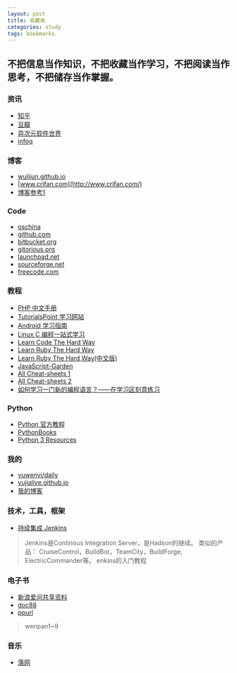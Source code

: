```yaml
---
layout: post
title: 收藏夹
categories: study
tags: bookmarks
---
```


## 不把信息当作知识，不把收藏当作学习，不把阅读当作思考，不把储存当作掌握。
[ywy]: http://www.yuwenyi.com/  "Panda Blog"

### 资讯
- [知乎](http://www.zhihu.com)
- [豆瓣](http://www.douban.com)
- [异次元软件世界](http://www.iplaysoft.com)
- [infoq](http://www.infoq.com/cn/)

### 博客
- [wulijun.github.io](http://wulijun.github.io/)
- [www.crifan.com](http://www.crifan.com/)
- [博客参考1](http://s.yanghao.org/)

### Code
- [oschina](http://www.oschina.net)
- [github.com](http://github.com)
- [bitbucket.org](http://bitbucket.org)
- [gitorious.org](http://gitorious.org)
- [launchpad.net](http://launchpad.net)
- [sourceforge.net](http://sourceforge.net)
- [freecode.com](http://freecode.com)

### 教程
- [PHP 中文手册](http://php.net/manual/zh/index.php)
- [TutorialsPoint 学习网站](http://www.tutorialspoint.com/index.htm)
- [Android 学习指南](http://android.yaohuiji.com/about)
- [Linux C 编程一站式学习](http://learn.akae.cn/media/index.html)
- [Learn Code The Hard Way](http://learncodethehardway.org/)
- [Learn Ruby The Hard Way](http://ruby.learncodethehardway.org/book/)
- [Learn Ruby The Hard Way(中文版)](http://lrthw.github.io/)
- [JavaScript-Garden](http://bonsaiden.github.io/JavaScript-Garden/)
- [All Cheat-sheets 1](http://cheat-sheets.org/)
- [All Cheat-sheets 2](http://refcardz.dzone.com/)
- [如何学习一门新的编程语言？——在学习区刻意练习](http://www.yangzhiping.com/tech/learn-program-psychology.html)

### Python
- [Python 官方教程](http://docs.python.org/2/tutorial/)
- [PythonBooks](http://pythonbooks.revolunet.com/)
- [Python 3 Resources](http://getpython3.com/)

### 我的
- [yuwenyi/daily](http://daily.yuwenyi.com)
- [yujialive.github.io](http://yujialive.github.io/)
- [我的博客][ywy]

### 技术，工具，框架
- [持续集成 Jenkins](http://jenkins-ci.org/)
> Jenkins是Continous Integration Server，是Hadson的继续。 
类似的产品： CruiseControl，BuildBot，TeamCity，BuildForge, ElectricCommander等。
enkins的入门教程

### 电子书
- [新浪爱问共享资料](http://ishare.iask.sina.com.cn/)
- [doc88](http://www.doc88.com/p-30822712336.html)
- [ppurl](http://ppurl.com)
> wenpan1~9

### 音乐
- [落网](http://www.luoo.net/)


